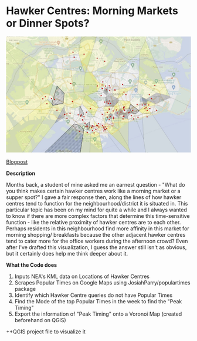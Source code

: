 # Hawker Centres: Morning Markets or Dinner Spots?

![Visual](https://github.com/RyanTanYiWei/HawkerTimings/blob/main/Hawker%20Centres.JPG)

[Blogpost](https://ryantanyiwei.wixsite.com/blog/hawker-centres-time)

<b>Description</b>

Months back, a student of mine asked me an earnest question - "What do you think makes certain hawker centres work like a morning market or a supper spot?" I gave a fair response then, along the lines of how hawker centres tend to function for the neighbourhood/district it is situated in. This particular topic has been on my mind for quite a while and I always wanted to know if there are more complex factors that determine this time-sensitive function - like the relative proximity of hawker centres are to each other. Perhaps residents in this neighbourhood find more affinity in this market for morning shopping/ breakfasts because the other adjacent hawker centres tend to cater more for the office workers during the afternoon crowd? Even after I've drafted this visualization, I guess the answer still isn't as obvious, but it certainly does help me think deeper about it.

<b>What the Code does</b>

1) Inputs NEA's KML data on Locations of Hawker Centres
2) Scrapes Popular Times on Google Maps using JosiahParry/populartimes package
3) Identify which Hawker Centre queries do not have Popular Times
4) Find the Mode of the top Popular Times in the week to find the "Peak Timing"
5) Export the information of "Peak Timing" onto a Voronoi Map (created beforehand on QGIS)

++QGIS project file to visualize it
